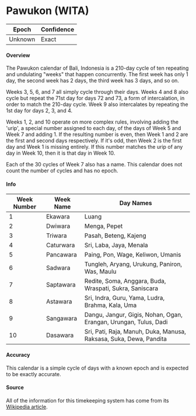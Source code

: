 # Pawukon (WITA)

| Epoch             | Confidence |
| ----------------- | ---------- |
| Unknown           | Exact      |

#### Overview

The Pawukon calendar of Bali, Indonesia is a 210-day cycle of ten repeating and undulating "weeks" that happen concurrently. The first week has only 1 day, the second week has 2 days, the third week has 3 days, and so on.

Weeks 3, 5, 6, and 7 all simply cycle through their days. Weeks 4 and 8 also cycle but repeat the 71st day for days 72 and 73, a form of intercalation, in order to match the 210-day cycle. Week 9 also intercalates by repeating the 1st day for days 2, 3, and 4.

Weeks 1, 2, and 10 operate on more complex rules, involving adding the 'urip', a special number assigned to each day, of the days of Week 5 and Week 7 and adding 1. If the resulting number is even, then Week 1 and 2 are the first and second days respectively. If it's odd, then Week 2 is the first day and Week 1 is missing entirely. If this number matches the urip of any day in Week 10, then it is that day in Week 10.

Each of the 30 cycles of Week 7 also has a name. This calendar does not count the number of cycles and has no epoch.

#### Info

| Week Number | Week Name | Day Names |
|-------------|-----------|-----------|
| 1 | Ekawara | Luang |
| 2 | Dwiwara | Menga, Pepet |
| 3 | Triwara | Pasah, Beteng, Kajeng |
| 4 | Caturwara | Sri, Laba, Jaya, Menala |
| 5 | Pancawara | Paing, Pon, Wage, Keliwon, Umanis |
| 6 | Sadwara | Tungleh, Aryang, Urukung, Paniron, Was, Maulu |
| 7 | Saptawara | Redite, Soma, Anggara, Buda, Wraspati, Sukra, Saniscara |
| 8 | Astawara | Sri, Indra, Guru, Yama, Ludra, Brahma, Kala, Uma |
| 9 | Sangawara | Dangu, Jangur, Gigis, Nohan, Ogan, Erangan, Urungan, Tulus, Dadi |
| 10 | Dasawara | Sri, Pati, Raja, Manuh, Duka, Manusa, Raksasa, Suka, Dewa, Pandita |

#### Accuracy

This calendar is a simple cycle of days with a known epoch and is expected to be exactly accurate.

#### Source

All of the information for this timekeeping system has come from its [Wikipedia article](https://en.wikipedia.org/wiki/Pawukon_calendar).
